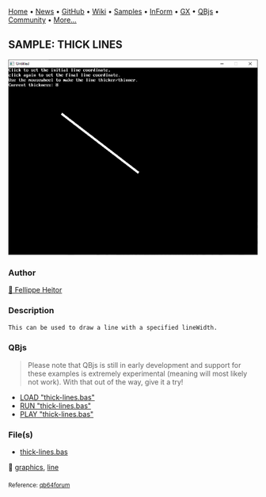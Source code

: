 [Home](https://qb64.com) • [News](../../news.md) • [GitHub](https://github.com/QB64Official/qb64) • [Wiki](https://github.com/QB64Official/qb64/wiki) • [Samples](../../samples.md) • [InForm](../../inform.md) • [GX](../../gx.md) • [QBjs](../../qbjs.md) • [Community](../../community.md) • [More...](../../more.md)

## SAMPLE: THICK LINES

![screenshot.png](img/screenshot.png)

### Author

[🐝 Fellippe Heitor](../fellippe-heitor.md) 

### Description

```text
This can be used to draw a line with a specified lineWidth.
```

### QBjs

> Please note that QBjs is still in early development and support for these examples is extremely experimental (meaning will most likely not work). With that out of the way, give it a try!

* [LOAD "thick-lines.bas"](https://v6p9d9t4.ssl.hwcdn.net/html/6029471/index.html?src=https://qb64.com/samples/thick-lines/src/thick-lines.bas)
* [RUN "thick-lines.bas"](https://v6p9d9t4.ssl.hwcdn.net/html/6029471/index.html?mode=auto&src=https://qb64.com/samples/thick-lines/src/thick-lines.bas)
* [PLAY "thick-lines.bas"](https://v6p9d9t4.ssl.hwcdn.net/html/6029471/index.html?mode=play&src=https://qb64.com/samples/thick-lines/src/thick-lines.bas)

### File(s)

* [thick-lines.bas](src/thick-lines.bas)

🔗 [graphics](../graphics.md), [line](../line.md)


<sub>Reference: [qb64forum](https://qb64forum.alephc.xyz/index.php?topic=116.0) </sub>
